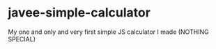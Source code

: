 # javee-simple-calculator
My one and only and very first simple JS calculator I made (NOTHING SPECIAL)
